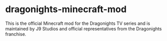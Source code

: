 # dragonights-minecraft-mod
This is the official Minecraft mod for the Dragonights TV series and is maintained by J9 Studios and official representatives from the Dragonights franchise.
